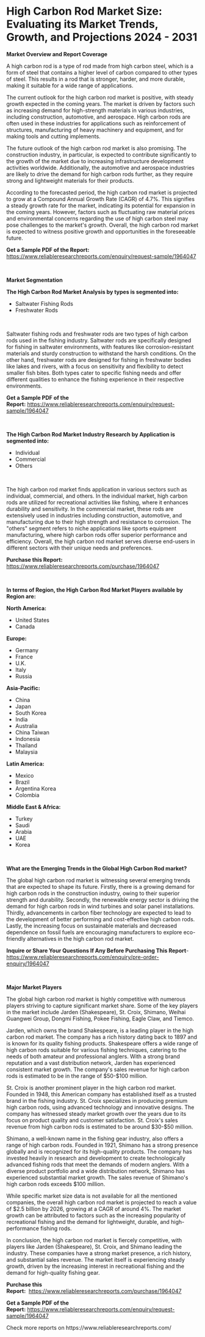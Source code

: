 <p><h1>High Carbon Rod Market Size: Evaluating its Market Trends, Growth, and Projections 2024 - 2031</h1></p><p><strong>Market Overview and Report Coverage</strong></p>
<p><p>A high carbon rod is a type of rod made from high carbon steel, which is a form of steel that contains a higher level of carbon compared to other types of steel. This results in a rod that is stronger, harder, and more durable, making it suitable for a wide range of applications.</p><p>The current outlook for the high carbon rod market is positive, with steady growth expected in the coming years. The market is driven by factors such as increasing demand for high-strength materials in various industries, including construction, automotive, and aerospace. High carbon rods are often used in these industries for applications such as reinforcement of structures, manufacturing of heavy machinery and equipment, and for making tools and cutting implements.</p><p>The future outlook of the high carbon rod market is also promising. The construction industry, in particular, is expected to contribute significantly to the growth of the market due to increasing infrastructure development activities worldwide. Additionally, the automotive and aerospace industries are likely to drive the demand for high carbon rods further, as they require strong and lightweight materials for their products.</p><p>According to the forecasted period, the high carbon rod market is projected to grow at a Compound Annual Growth Rate (CAGR) of 4.7%. This signifies a steady growth rate for the market, indicating its potential for expansion in the coming years. However, factors such as fluctuating raw material prices and environmental concerns regarding the use of high carbon steel may pose challenges to the market's growth. Overall, the high carbon rod market is expected to witness positive growth and opportunities in the foreseeable future.</p></p>
<p><strong>Get a Sample PDF of the Report:</strong> <a href="https://www.reliableresearchreports.com/enquiry/request-sample/1964047">https://www.reliableresearchreports.com/enquiry/request-sample/1964047</a></p>
<p>&nbsp;</p>
<p><strong>Market Segmentation</strong></p>
<p><strong>The High Carbon Rod Market Analysis by types is segmented into:</strong></p>
<p><ul><li>Saltwater Fishing Rods</li><li>Freshwater Rods</li></ul></p>
<p>&nbsp;</p>
<p><p>Saltwater fishing rods and freshwater rods are two types of high carbon rods used in the fishing industry. Saltwater rods are specifically designed for fishing in saltwater environments, with features like corrosion-resistant materials and sturdy construction to withstand the harsh conditions. On the other hand, freshwater rods are designed for fishing in freshwater bodies like lakes and rivers, with a focus on sensitivity and flexibility to detect smaller fish bites. Both types cater to specific fishing needs and offer different qualities to enhance the fishing experience in their respective environments.</p></p>
<p><strong>Get a Sample PDF of the Report:</strong>&nbsp;<a href="https://www.reliableresearchreports.com/enquiry/request-sample/1964047">https://www.reliableresearchreports.com/enquiry/request-sample/1964047</a></p>
<p>&nbsp;</p>
<p><strong>The High Carbon Rod Market Industry Research by Application is segmented into:</strong></p>
<p><ul><li>Individual</li><li>Commercial</li><li>Others</li></ul></p>
<p>&nbsp;</p>
<p><p>The high carbon rod market finds application in various sectors such as individual, commercial, and others. In the individual market, high carbon rods are utilized for recreational activities like fishing, where it enhances durability and sensitivity. In the commercial market, these rods are extensively used in industries including construction, automotive, and manufacturing due to their high strength and resistance to corrosion. The "others" segment refers to niche applications like sports equipment manufacturing, where high carbon rods offer superior performance and efficiency. Overall, the high carbon rod market serves diverse end-users in different sectors with their unique needs and preferences.</p></p>
<p><strong>Purchase this Report:</strong>&nbsp; <a href="https://www.reliableresearchreports.com/purchase/1964047">https://www.reliableresearchreports.com/purchase/1964047</a></p>
<p>&nbsp;</p>
<p><strong>In terms of Region, the High Carbon Rod Market Players available by Region are:</strong></p>
<p>
    <p> <strong> North America: </strong>
        <ul>
            <li>United States</li>
            <li>Canada</li>
        </ul>
        </p> 
    <p> <strong> Europe: </strong>
        <ul>
            <li>Germany</li>
            <li>France</li>
            <li>U.K.</li>
            <li>Italy</li>
            <li>Russia</li>
        </ul>
        </p> 
    <p> <strong> Asia-Pacific: </strong>
        <ul>
            <li>China</li>
            <li>Japan</li>
            <li>South Korea</li>
            <li>India</li>
            <li>Australia</li>
            <li>China Taiwan</li>
            <li>Indonesia</li>
            <li>Thailand</li>
            <li>Malaysia</li>
        </ul>
        </p> 
    <p> <strong> Latin America: </strong>
        <ul>
            <li>Mexico</li>
            <li>Brazil</li>
            <li>Argentina Korea</li>
            <li>Colombia</li>
        </ul>
        </p> 
    <p> <strong> Middle East & Africa: </strong>
        <ul>
            <li>Turkey</li>
            <li>Saudi</li>
            <li>Arabia</li>
            <li>UAE</li>
            <li>Korea</li>
        </ul>
    </p>
    </p>
<p>&nbsp;</p>
<p><strong>What are the Emerging Trends in the Global High Carbon Rod market?</strong></p>
<p><p>The global high carbon rod market is witnessing several emerging trends that are expected to shape its future. Firstly, there is a growing demand for high carbon rods in the construction industry, owing to their superior strength and durability. Secondly, the renewable energy sector is driving the demand for high carbon rods in wind turbines and solar panel installations. Thirdly, advancements in carbon fiber technology are expected to lead to the development of better performing and cost-effective high carbon rods. Lastly, the increasing focus on sustainable materials and decreased dependence on fossil fuels are encouraging manufacturers to explore eco-friendly alternatives in the high carbon rod market.</p></p>
<p><strong>Inquire or Share Your Questions If Any Before Purchasing This Report</strong>- <a href="https://www.reliableresearchreports.com/enquiry/pre-order-enquiry/1964047">https://www.reliableresearchreports.com/enquiry/pre-order-enquiry/1964047</a></p>
<p>&nbsp;</p>
<p><strong>Major Market Players</strong></p>
<p><p>The global high carbon rod market is highly competitive with numerous players striving to capture significant market share. Some of the key players in the market include Jarden (Shakespeare), St. Croix, Shimano, Weihai Guangwei Group, Dongmi Fishing, Pokee Fishing, Eagle Claw, and Tiemco.</p><p>Jarden, which owns the brand Shakespeare, is a leading player in the high carbon rod market. The company has a rich history dating back to 1897 and is known for its quality fishing products. Shakespeare offers a wide range of high carbon rods suitable for various fishing techniques, catering to the needs of both amateur and professional anglers. With a strong brand reputation and a vast distribution network, Jarden has experienced consistent market growth. The company's sales revenue for high carbon rods is estimated to be in the range of $50-$100 million.</p><p>St. Croix is another prominent player in the high carbon rod market. Founded in 1948, this American company has established itself as a trusted brand in the fishing industry. St. Croix specializes in producing premium high carbon rods, using advanced technology and innovative designs. The company has witnessed steady market growth over the years due to its focus on product quality and customer satisfaction. St. Croix's sales revenue from high carbon rods is estimated to be around $30-$50 million.</p><p>Shimano, a well-known name in the fishing gear industry, also offers a range of high carbon rods. Founded in 1921, Shimano has a strong presence globally and is recognized for its high-quality products. The company has invested heavily in research and development to create technologically advanced fishing rods that meet the demands of modern anglers. With a diverse product portfolio and a wide distribution network, Shimano has experienced substantial market growth. The sales revenue of Shimano's high carbon rods exceeds $100 million.</p><p>While specific market size data is not available for all the mentioned companies, the overall high carbon rod market is projected to reach a value of $2.5 billion by 2026, growing at a CAGR of around 4%. The market growth can be attributed to factors such as the increasing popularity of recreational fishing and the demand for lightweight, durable, and high-performance fishing rods.</p><p>In conclusion, the high carbon rod market is fiercely competitive, with players like Jarden (Shakespeare), St. Croix, and Shimano leading the industry. These companies have a strong market presence, a rich history, and substantial sales revenue. The market itself is experiencing steady growth, driven by the increasing interest in recreational fishing and the demand for high-quality fishing gear.</p></p>
<p><strong>Purchase this Report:</strong>&nbsp;&nbsp;<a href="https://www.reliableresearchreports.com/purchase/1964047">https://www.reliableresearchreports.com/purchase/1964047</a></p>
<p></p>
<p><strong>Get a Sample PDF of the Report:</strong>&nbsp;<a href="https://www.reliableresearchreports.com/enquiry/request-sample/1964047">https://www.reliableresearchreports.com/enquiry/request-sample/1964047</a></p>
<p>Check more reports on https://www.reliableresearchreports.com/</p>